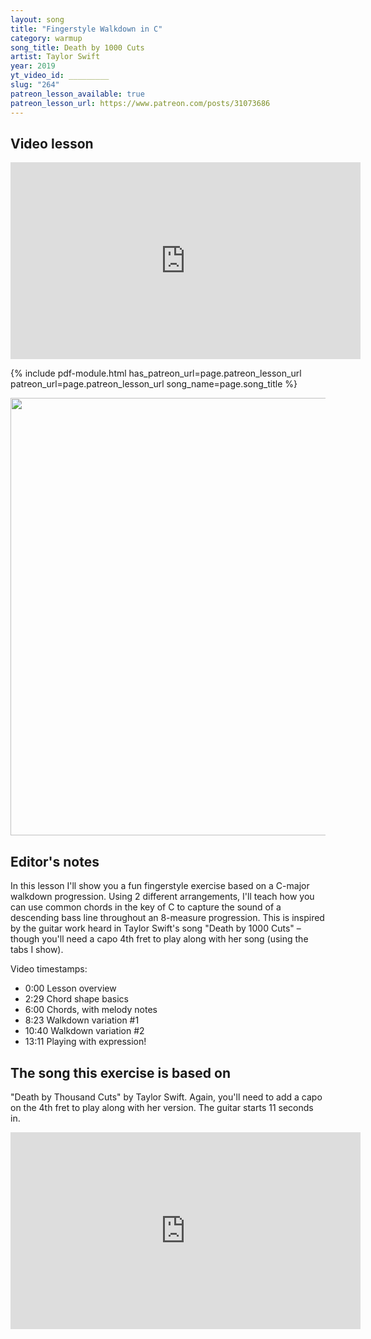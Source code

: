 ```yaml
---
layout: song
title: "Fingerstyle Walkdown in C"
category: warmup
song_title: Death by 1000 Cuts
artist: Taylor Swift
year: 2019
yt_video_id: _________
slug: "264"
patreon_lesson_available: true
patreon_lesson_url: https://www.patreon.com/posts/31073686
---
```





## Video lesson

<iframe width="560" height="315" src="https://www.youtube.com/embed/LJGLWm8IHv8?showinfo=0" frameborder="0" allowfullscreen></iframe>

<!-- Coming soon... -->

{% include pdf-module.html has_patreon_url=page.patreon_lesson_url patreon_url=page.patreon_lesson_url song_name=page.song_title %}

<img src="https://c10.patreonusercontent.com/3/eyJwIjoxfQ%3D%3D/patreon-media/p/post/31073686/8e33e53ef718468ea662ee1711779bfd/1.png?token-time=1573344000&token-hash=iHiZaT3bwm78Hn3dYGXPquO5N7dZzU0TmCgAPY20OTg%3D" width="700" />

## Editor's notes

In this lesson I'll show you a fun fingerstyle exercise based on a C-major walkdown progression. Using 2 different arrangements, I'll teach how you can use common chords in the key of C to capture the sound of a descending bass line throughout an 8-measure progression. This is inspired by the guitar work heard in Taylor Swift's song "Death by 1000 Cuts" – though you'll need a capo 4th fret to play along with her song (using the tabs I show).

Video timestamps:

- 0:00 Lesson overview
- 2:29 Chord shape basics
- 6:00 Chords, with melody notes
- 8:23 Walkdown variation #1
- 10:40 Walkdown variation #2
- 13:11 Playing with expression!

## The song this exercise is based on

"Death by Thousand Cuts" by Taylor Swift. Again, you'll need to add a capo on the 4th fret to play along with her version. The guitar starts 11 seconds in.

<iframe width="560" height="315" src="https://www.youtube.com/embed/GTEFSuFfgnU" frameborder="0" allow="accelerometer; autoplay; encrypted-media; gyroscope; picture-in-picture" allowfullscreen></iframe>
